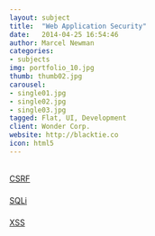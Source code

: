 ```yaml
---
layout: subject
title:  "Web Application Security"
date:   2014-04-25 16:54:46
author: Marcel Newman
categories:
- subjects
img: portfolio_10.jpg
thumb: thumb02.jpg
carousel:
- single01.jpg
- single02.jpg
- single03.jpg
tagged: Flat, UI, Development
client: Wonder Corp.
website: http://blacktie.co
icon: html5
---
```


<div class="col-md-3" style="margin-top: 5px; margin-bottom: 5px;">
  <a class="btn btn-lg btn-success btn-block btn-rounded" href="{{site.baseurl}}/learn/subjects/web-application-security/csrf">
    <i class="fa fa-{{ subject.icon }} fa-4x center"></i><br /> CSRF<br>
  </a>
</div>

<div class="col-md-3" style="margin-top: 5px; margin-bottom: 5px;">
  <a class="btn btn-lg btn-success btn-block btn-rounded" href="{{site.baseurl}}/learn/subjects/web-application-security/sqli">
    <i class="fa fa-{{ subject.icon }} fa-4x center"></i><br /> SQLi<br>
  </a>
</div>

<div class="col-md-3" style="margin-top: 5px; margin-bottom: 5px;">
  <a class="btn btn-lg btn-success btn-block btn-rounded" href="{{site.baseurl}}/learn/subjects/web-application-security/xss">
    <i class="fa fa-{{ subject.icon }} fa-4x center"></i><br /> XSS<br>
  </a>
</div>
